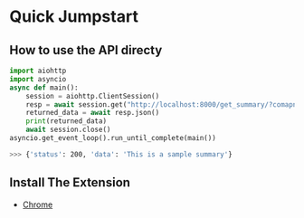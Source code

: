 # Quick Jumpstart

## How to use the API directy

```py
import aiohttp
import asyncio
async def main():
    session = aiohttp.ClientSession()
    resp = await session.get("http://localhost:8000/get_summary/?comapny=google")
    returned_data = await resp.json()
    print(returned_data)
    await session.close()
asyncio.get_event_loop().run_until_complete(main())
```

```sh
>>> {'status': 200, 'data': 'This is a sample summary'}
```

## Install The Extension

- [Chrome](https://chrome.google.com/webstore/category/extensions)
